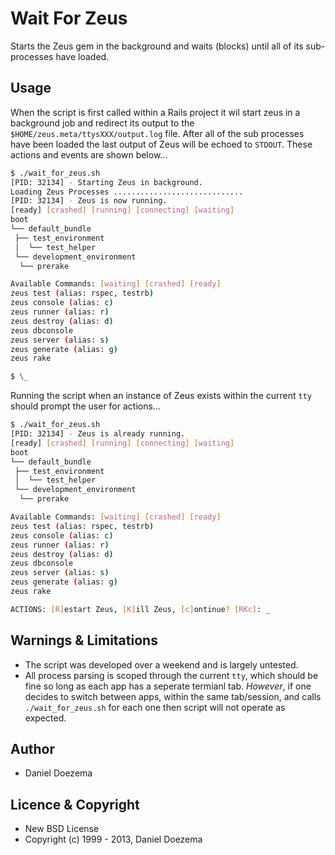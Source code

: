 # Wait For Zeus
Starts the Zeus gem in the background and waits (blocks) until all of its sub-processes have loaded.

## Usage
When the script is first called within a Rails project it wil start zeus in a background job and redirect its output to the `$HOME/zeus.meta/ttysXXX/output.log` file. After all of the sub processes have been loaded the last output of Zeus will be echoed to `STDOUT`. These actions and events are shown below...

```bash
$ ./wait_for_zeus.sh 
[PID: 32134] - Starting Zeus in background.
Loading Zeus Processes .............................
[PID: 32134] - Zeus is now running.
[ready] [crashed] [running] [connecting] [waiting]
boot
└── default_bundle
 ├── test_environment
 │  └── test_helper
 └── development_environment
  └── prerake

Available Commands: [waiting] [crashed] [ready]
zeus test (alias: rspec, testrb)
zeus console (alias: c)
zeus runner (alias: r)
zeus destroy (alias: d)
zeus dbconsole
zeus server (alias: s)
zeus generate (alias: g)
zeus rake

$ \_
```

Running the script when an instance of Zeus exists within the current `tty` should prompt the user for actions...
```bash
$ ./wait_for_zeus.sh 
[PID: 32134] - Zeus is already running.
[ready] [crashed] [running] [connecting] [waiting]
boot
└── default_bundle
 ├── test_environment
 │  └── test_helper
 └── development_environment
  └── prerake

Available Commands: [waiting] [crashed] [ready]
zeus test (alias: rspec, testrb)
zeus console (alias: c)
zeus runner (alias: r)
zeus destroy (alias: d)
zeus dbconsole
zeus server (alias: s)
zeus generate (alias: g)
zeus rake

ACTIONS: [R]estart Zeus, [K]ill Zeus, [c]ontinue? [RKc]: _
```

## Warnings & Limitations
* The script was developed over a weekend and is largely untested.
* All process parsing is scoped through the current `tty`, which should be fine so long as each app has a seperate termianl tab. *However*, if one decides to switch between apps, within the same tab/session, and calls `./wait_for_zeus.sh` for each one then script will not operate as expected.

## Author
* Daniel Doezema

## Licence & Copyright
* New BSD License
* Copyright (c) 1999 - 2013, Daniel Doezema
